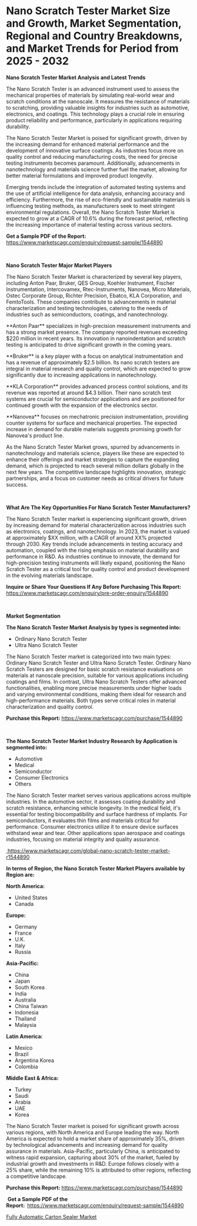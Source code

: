 <p><h1>Nano Scratch Tester Market Size and Growth, Market Segmentation, Regional and Country Breakdowns, and Market Trends for Period from 2025 -  2032</h1></p><p><strong>Nano Scratch Tester Market Analysis and Latest Trends</strong></p>
<p><p>The Nano Scratch Tester is an advanced instrument used to assess the mechanical properties of materials by simulating real-world wear and scratch conditions at the nanoscale. It measures the resistance of materials to scratching, providing valuable insights for industries such as automotive, electronics, and coatings. This technology plays a crucial role in ensuring product reliability and performance, particularly in applications requiring durability.</p><p>The Nano Scratch Tester Market is poised for significant growth, driven by the increasing demand for enhanced material performance and the development of innovative surface coatings. As industries focus more on quality control and reducing manufacturing costs, the need for precise testing instruments becomes paramount. Additionally, advancements in nanotechnology and materials science further fuel the market, allowing for better material formulations and improved product longevity.</p><p>Emerging trends include the integration of automated testing systems and the use of artificial intelligence for data analysis, enhancing accuracy and efficiency. Furthermore, the rise of eco-friendly and sustainable materials is influencing testing methods, as manufacturers seek to meet stringent environmental regulations. Overall, the Nano Scratch Tester Market is expected to grow at a CAGR of 10.6% during the forecast period, reflecting the increasing importance of material testing across various sectors.</p></p>
<p><strong>Get a Sample PDF of the Report:&nbsp;</strong> <a href="https://www.marketscagr.com/enquiry/request-sample/1544890?utm_campaign=2892&utm_medium=2&utm_source=Github&utm_content=ia&utm_term=11042025&utm_id=nano-scratch-tester">https://www.marketscagr.com/enquiry/request-sample/1544890</a></p>
<p>&nbsp;</p>
<p><strong>Nano Scratch Tester Major Market Players</strong></p>
<p><p>The Nano Scratch Tester Market is characterized by several key players, including Anton Paar, Bruker, QES Group, Koehler Instrument, Fischer Instrumentation, Intercovamex, Rtec-Instruments, Nanovea, Micro Materials, Ostec Corporate Group, Richter Precision, Ebatco, KLA Corporation, and FemtoTools. These companies contribute to advancements in material characterization and testing technologies, catering to the needs of industries such as semiconductors, coatings, and nanotechnology.</p><p>**Anton Paar** specializes in high-precision measurement instruments and has a strong market presence. The company reported revenues exceeding $220 million in recent years. Its innovation in nanoindentation and scratch testing is anticipated to drive significant growth in the coming years.</p><p>**Bruker** is a key player with a focus on analytical instrumentation and has a revenue of approximately $2.5 billion. Its nano scratch testers are integral in material research and quality control, which are expected to grow significantly due to increasing applications in nanotechnology.</p><p>**KLA Corporation** provides advanced process control solutions, and its revenue was reported at around $4.3 billion. Their nano scratch test systems are crucial for semiconductor applications and are positioned for continued growth with the expansion of the electronics sector.</p><p>**Nanovea** focuses on mechatronic precision instrumentation, providing counter systems for surface and mechanical properties. The expected increase in demand for durable materials suggests promising growth for Nanovea's product line.</p><p>As the Nano Scratch Tester Market grows, spurred by advancements in nanotechnology and materials science, players like these are expected to enhance their offerings and market strategies to capture the expanding demand, which is projected to reach several million dollars globally in the next few years. The competitive landscape highlights innovation, strategic partnerships, and a focus on customer needs as critical drivers for future success.</p></p>
<p>&nbsp;</p>
<p><strong>What Are The Key Opportunities For Nano Scratch Tester Manufacturers?</strong></p>
<p><p>The Nano Scratch Tester market is experiencing significant growth, driven by increasing demand for material characterization across industries such as electronics, coatings, and nanotechnology. In 2023, the market is valued at approximately $XX million, with a CAGR of around XX% projected through 2030. Key trends include advancements in testing accuracy and automation, coupled with the rising emphasis on material durability and performance in R&D. As industries continue to innovate, the demand for high-precision testing instruments will likely expand, positioning the Nano Scratch Tester as a critical tool for quality control and product development in the evolving materials landscape.</p></p>
<p><strong>Inquire or Share Your Questions If Any Before Purchasing This Report:</strong> <a href="https://www.marketscagr.com/enquiry/pre-order-enquiry/1544890?utm_campaign=2892&utm_medium=2&utm_source=Github&utm_content=ia&utm_term=11042025&utm_id=nano-scratch-tester">https://www.marketscagr.com/enquiry/pre-order-enquiry/1544890</a></p>
<p>&nbsp;</p>
<p><strong>Market Segmentation</strong></p>
<p><strong>The Nano Scratch Tester Market Analysis by types is segmented into:</strong></p>
<p><ul><li>Ordinary Nano Scratch Tester</li><li>Ultra Nano Scratch Tester</li></ul></p>
<p><p>The Nano Scratch Tester market is categorized into two main types: Ordinary Nano Scratch Tester and Ultra Nano Scratch Tester. Ordinary Nano Scratch Testers are designed for basic scratch resistance evaluations on materials at nanoscale precision, suitable for various applications including coatings and films. In contrast, Ultra Nano Scratch Testers offer advanced functionalities, enabling more precise measurements under higher loads and varying environmental conditions, making them ideal for research and high-performance materials. Both types serve critical roles in material characterization and quality control.</p></p>
<p><strong>Purchase this Report:&nbsp;</strong><a href="https://www.marketscagr.com/purchase/1544890?utm_campaign=2892&utm_medium=2&utm_source=Github&utm_content=ia&utm_term=11042025&utm_id=nano-scratch-tester">https://www.marketscagr.com/purchase/1544890</a></p>
<p>&nbsp;</p>
<p><strong>The Nano Scratch Tester Market Industry Research by Application is segmented into:</strong></p>
<p><ul><li>Automotive</li><li>Medical</li><li>Semiconductor</li><li>Consumer Electronics</li><li>Others</li></ul></p>
<p><p>The Nano Scratch Tester market serves various applications across multiple industries. In the automotive sector, it assesses coating durability and scratch resistance, enhancing vehicle longevity. In the medical field, it's essential for testing biocompatibility and surface hardness of implants. For semiconductors, it evaluates thin films and materials critical for performance. Consumer electronics utilize it to ensure device surfaces withstand wear and tear. Other applications span aerospace and coatings industries, focusing on material integrity and quality assurance.</p></p>
<p><a href="https://www.marketscagr.com/global-nano-scratch-tester-market-r1544890?utm_campaign=2892&utm_medium=2&utm_source=Github&utm_content=ia&utm_term=11042025&utm_id=nano-scratch-tester">&nbsp;https://www.marketscagr.com/global-nano-scratch-tester-market-r1544890</a></p>
<p><strong>In terms of Region, the Nano Scratch Tester Market Players available by Region are:</strong></p>
<p>
    <p> <strong> North America: </strong>
        <ul>
            <li>United States</li>
            <li>Canada</li>
        </ul>
        </p> 
    <p> <strong> Europe: </strong>
        <ul>
            <li>Germany</li>
            <li>France</li>
            <li>U.K.</li>
            <li>Italy</li>
            <li>Russia</li>
        </ul>
        </p> 
    <p> <strong> Asia-Pacific: </strong>
        <ul>
            <li>China</li>
            <li>Japan</li>
            <li>South Korea</li>
            <li>India</li>
            <li>Australia</li>
            <li>China Taiwan</li>
            <li>Indonesia</li>
            <li>Thailand</li>
            <li>Malaysia</li>
        </ul>
        </p> 
    <p> <strong> Latin America: </strong>
        <ul>
            <li>Mexico</li>
            <li>Brazil</li>
            <li>Argentina Korea</li>
            <li>Colombia</li>
        </ul>
        </p> 
    <p> <strong> Middle East & Africa: </strong>
        <ul>
            <li>Turkey</li>
            <li>Saudi</li>
            <li>Arabia</li>
            <li>UAE</li>
            <li>Korea</li>
        </ul>
    </p>
    </p>
<p><p>The Nano Scratch Tester market is poised for significant growth across various regions, with North America and Europe leading the way. North America is expected to hold a market share of approximately 35%, driven by technological advancements and increasing demand for quality assurance in materials. Asia-Pacific, particularly China, is anticipated to witness rapid expansion, capturing about 30% of the market, fueled by industrial growth and investments in R&D. Europe follows closely with a 25% share, while the remaining 10% is attributed to other regions, reflecting a competitive landscape.</p></p>
<p><strong>Purchase this Report: </strong><a href="https://www.marketscagr.com/purchase/1544890?utm_campaign=2892&utm_medium=2&utm_source=Github&utm_content=ia&utm_term=11042025&utm_id=nano-scratch-tester">https://www.marketscagr.com/purchase/1544890</a></p>
<p>&nbsp;<strong>Get a Sample PDF of the Report:&nbsp;&nbsp;</strong><a href="https://www.marketscagr.com/enquiry/request-sample/1544890?utm_campaign=2892&utm_medium=2&utm_source=Github&utm_content=ia&utm_term=11042025&utm_id=nano-scratch-tester">https://www.marketscagr.com/enquiry/request-sample/1544890</a></p>
<p><strong></strong></p>
<p><p><a href="https://github.com/Chiragrp22/Market-Research-Report-List-7/blob/main/fully-automatic-carton-sealer-market.md?utm_campaign=2892&utm_medium=2&utm_source=Github&utm_content=ia&utm_term=11042025&utm_id=nano-scratch-tester">Fully Automatic Carton Sealer Market</a></p></p>